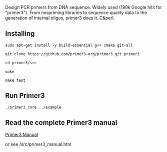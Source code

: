 Design PCR primers from DNA sequence. Widely used (190k Google hits for "primer3").
From mispriming libraries to sequence quality data to the generation of internal
oligos, primer3 does it. C&perl.

Installing
----------

`sudo apt-get install -y build-essential g++ cmake git-all`

`git clone https://github.com/primer3-org/primer3.git primer3`

`cd primer3/src`

`make`

`make test`


Run Primer3
-----------

`./primer3_core ../example`


Read the complete Primer3 manual
--------------------------------
[Primer3 Manual](http://primer3.org/manual.html)

or see /src/primer3_manual.htm
